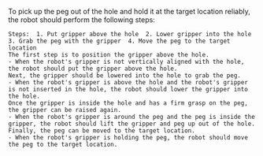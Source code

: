To pick up the peg out of the hole and hold it at the target location reliably, the robot should perform the following steps:

    Steps:  1. Put gripper above the hole  2. Lower gripper into the hole  3. Grab the peg with the gripper  4. Move the peg to the target location
    The first step is to position the gripper above the hole.
    - When the robot's gripper is not vertically aligned with the hole, the robot should put the gripper above the hole.
    Next, the gripper should be lowered into the hole to grab the peg.
    - When the robot's gripper is above the hole and the robot's gripper is not inserted in the hole, the robot should lower the gripper into the hole.
    Once the gripper is inside the hole and has a firm grasp on the peg, the gripper can be raised again.
    - When the robot's gripper is around the peg and the peg is inside the gripper, the robot should lift the gripper and peg up out of the hole.
    Finally, the peg can be moved to the target location.
    - When the robot's gripper is holding the peg, the robot should move the peg to the target location.